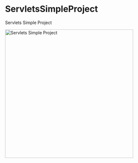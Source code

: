 # ServletsSimpleProject
Servlets Simple Project

<img src="https://i.gyazo.com/657a9c3e03b034dad86e6b28b2febc02.png" 
alt="Servlets Simple Project" height="420">
